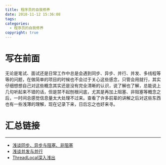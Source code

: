 ```yaml
---
title: 程序员的自我修养
date: 2018-11-12 15:36:08
tags:
categories: 
  - 程序员的自我修养
copyright: true
---
```


# 写在前面
无论是笔试、面试还是日常工作中总是会遇到同步、异步、并行、并发、多线程等等的问题，在做简单的项目的时候也不会过于关心这些感念，只管会用就行，其实仔细想想自己对这些概念其实还是没有完全清晰的认识，说了解也了解，总能说上几句听起来不错的话，但是禁不起刨根问底，尤其是再加上阻塞、非阻塞等概念之后，一时间总感觉信息量太大处理不过来。查看了许多前辈的讲解之后对这些东西也有一些浅薄的理解，现在记录下来，日后忘之也好来寻。

# 汇总链接
---
* [浅谈同步、异步与阻塞、非阻塞](https://blog.qsong.fun/2018/11/12/%E6%B5%85%E8%B0%88%E5%90%8C%E6%AD%A5%E3%80%81%E5%BC%82%E6%AD%A5%E4%B8%8E%E9%98%BB%E5%A1%9E%E3%80%81%E9%9D%9E%E9%98%BB%E5%A1%9E/)
* [浅谈并发与并行](https://blog.qsong.fun/2018/12/14/%E6%B5%85%E8%B0%88%E5%B9%B6%E5%8F%91%E4%B8%8E%E5%B9%B6%E8%A1%8C/)
* [ThreadLocal深入浅出](https://blog.qsong.fun/2018/12/14/ThreadLocal%E6%B7%B1%E5%85%A5%E6%B5%85%E5%87%BA/)

